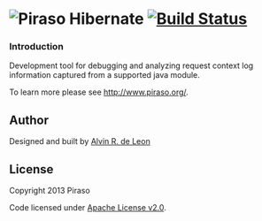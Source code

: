 ![P](http://piraso.org/piraso_32.png)iraso Hibernate [![Build Status](https://buildhive.cloudbees.com/job/piraso/job/piraso-hibernate/badge/icon)](https://buildhive.cloudbees.com/job/piraso/job/piraso-hibernate/)
=======

### Introduction

Development tool for debugging and analyzing request context log information captured from a supported java module.

To learn more please see http://www.piraso.org/.

## Author

Designed and built by [Alvin R. de Leon](https://github.com/alvinrdeleon/)

## License

Copyright 2013 Piraso

Code licensed under [Apache License v2.0](http://www.apache.org/licenses/LICENSE-2.0).
